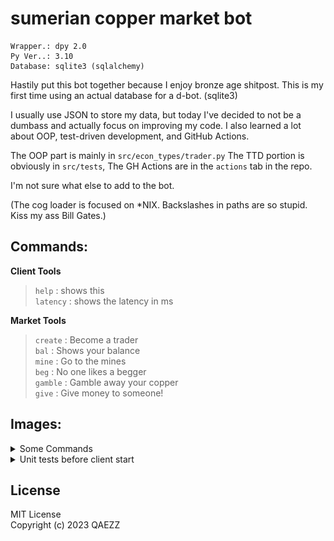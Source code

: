 # sumerian copper market bot

```
Wrapper.: dpy 2.0
Py Ver..: 3.10
Database: sqlite3 (sqlalchemy)
```

Hastily put this bot together because I enjoy bronze age shitpost.
This is my first time using an actual database for a d-bot. (sqlite3)

I usually use JSON to store my data, but today I've decided to not be a dumbass and actually focus on improving my code.
I also learned a lot about OOP, test-driven development, and GitHub Actions.

The OOP part is mainly in `src/econ_types/trader.py`
The TTD portion is obviously in `src/tests`,
The GH Actions are in the `actions` tab in the repo.

I'm not sure what else to add to the bot.

(The cog loader is focused on *NIX. Backslashes in paths are so stupid. Kiss my ass Bill Gates.)

## Commands:
**Client Tools**
> `help` : shows this \
> `latency` : shows the latency in ms

**Market Tools**
> `create` : Become a trader \
> `bal` : Shows your balance \
> `mine` : Go to the mines \
> `beg` : No one likes a begger \
> `gamble` : Gamble away your copper \
> `give` : Give money to someone!

## Images:
<details style="cursor: pointer;">
    <summary>Some Commands</summary>
    <img src="./images/bal_command.png" alt="bal command"/><br/>
    <img src="./images/give_command.png" alt="give command"/><br/>
    <img src="./images/gamble_command.png" alt="gamble command"/><br/>
    <img src="./images/mine_command.png" alt="mine command"/><br/>
</details>

<details style="cursor: pointer;">
    <summary>Unit tests before client start</summary>
    <img style="width: 75%" src="./images/starting_client.gif" alt="starting client gif" />
</details>


## License

MIT License \
Copyright (c) 2023 QAEZZ